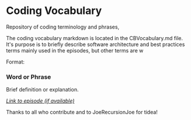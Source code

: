 # Coding Vocabulary 
Repository of coding terminology and phrases, 

The coding vocabulary markdown is located in the CBVocabulary.md file. It's purpose is to briefly describe software architecture and best practices terms mainly used in the episodes, but other terms are w   



Format:

### **Word or Phrase**

Brief definition or explanation.

<u>*Link to episode (if available)*</u>







Thanks to all who contribute and to JoeRecursionJoe for tidea!

